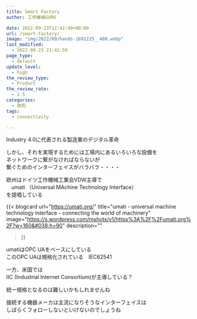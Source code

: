 ```yaml
---
title: Smart Factory
author: 工作機械GURU

date: 2022-09-23T12:42:49+00:00
url: /smart-factory/
image: "img/2022/09/hands-1691225__480.webp"
last_modified:
  - 2022-09-23 21:42:50
page_type:
  - default
update_level:
  - high
the_review_type:
  - Product
the_review_rate:
  - 2.5
categories:
  - 技術
tags:
  - connectivity

---
```

Industry 4.0に代表される製造業のデジタル革命

しかし、それを実現するためには工場内にあるいろいろな設備を  
ネットワークに繋がなければならないが  
繋ぐためのインターフェイスがバラバラ・・・・

欧州はドイツ工作機械工業会VDW主導で  
　umati （Universal MAchine Technology Interface）  
を提唱している

{{< blogcard
url="https://umati.org/"
title="umati - universal machine technology interface - connecting the world of machinery"
image="https://s.wordpress.com/mshots/v1/https%3A%2F%2Fumati.org%2F?w=160&#038;h=90"
description=""
>}} 

umatiはOPC UAをベースにしている  
このOPC UAは規格化されている　IEC62541

一方、米国では  
IIC (Industrial Internet Consortium)が主導している？

統一規格となるのは難しいかもしれませんね

接続する機器メーカは主流になりそうなインターフェイスは  
しばらくフォローしないといけないのでしょうね